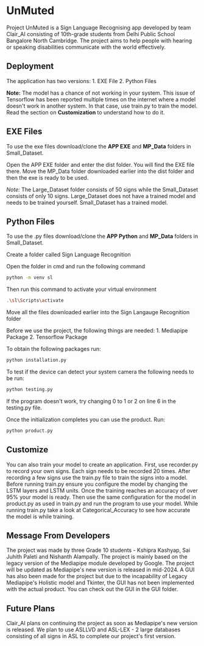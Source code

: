 
# UnMuted

Project UnMuted is a Sign Language Recognising app developed by team Clair_AI consisting of 10th-grade students from Delhi Public School Bangalore North Cambridge. The project aims to help people with hearing or speaking disabilities communicate with the world effectively.
## Deployment

The application has two versions:
    1. EXE File
    2. Python Files

**Note:** The model has a chance of not working in your system. This issue of Tensorflow has been reported multiple times on the internet where a model doesn't work in another system. In that case, use train.py to train the model. Read the section on **Customization** to understand how to do it.

## EXE Files

To use the exe files download/clone the **APP EXE** and **MP_Data** folders in Small_Dataset.

Open the APP EXE folder and enter the dist folder. You will find the EXE file there. Move the MP_Data folder downloaded earlier into the dist folder and then the exe is ready to be used.

_Note:_ The Large_Dataset folder consists of 50 signs while the Small_Dataset consists of only 10 signs. Large_Dataset does not have a trained model and needs to be trained yourself. Small_Dataset has a trained model.

## Python Files

To use the .py files download/clone the **APP Python** and **MP_Data** folders in Small_Dataset.

Create a folder called Sign Language Recognition

Open the folder in cmd and run the following command 
```bash
python -m venv sl
```
Then run this command to activate your virtual environment
```bash
.\sl\Scripts\activate
```
Move all the files downloaded earlier into the Sign Langauge Recognition folder

Before we use the project, the following things are needed:
    1. Mediapipe Package
    2. Tensorflow Package

To obtain the following packages run:
```cmd
python installation.py
```
To test if the device can detect your system camera the following needs to be run:
```cmd
python testing.py
```
If the program doesn't work, try changing 0 to 1 or 2 on line 6 in the testing.py file.

Once the initialization completes you can use the product. Run:
```cmd
python product.py
```
## Customize

You can also train your model to create an application. First, use recorder.py to record your own signs. Each sign needs to be recorded 20 times. After recording a few signs use the train.py file to train the signs into a model. Before running train.py ensure you configure the model by changing the LSTM layers and LSTM units. Once the training reaches an accuracy of over 95% your model is ready. Then use the same configuration for the model in product.py as used in train.py and run the program to use your model. While running train.py take a look at Categorical_Accuracy to see how accurate the model is while training.

## Message From Developers

The project was made by three Grade 10 students - Kshipra Kashyap, Sai Juhith Paleti and Nishanth Alampally. The project is mainly based on the legacy version of the Mediapipe module developed by Google. The project will be updated as Mediapipe's new version is released in mid-2024. A GUI has also been made for the project but due to the incapability of Legacy Mediapipe's Holistic model and Tkinter, the GUI has not been implemented with the actual product. You can check out the GUI in the GUI folder.

## Future Plans

Clair_AI plans on continuing the project as soon as Mediapipe's new version is released. We plan to use ASLLVD and ASL-LEX - 2 large databases consisting of all signs in ASL to complete our project's first version. 
